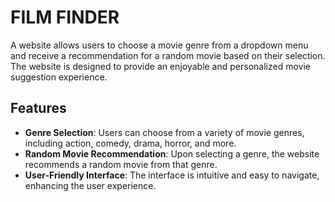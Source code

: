# FILM FINDER

A website allows users to choose a movie genre from a dropdown menu and receive a recommendation for a random movie based on their selection. The website is designed to provide an enjoyable and personalized movie suggestion experience.

## Features

- **Genre Selection**: Users can choose from a variety of movie genres, including action, comedy, drama, horror, and more.
- **Random Movie Recommendation**: Upon selecting a genre, the website recommends a random movie from that genre.
- **User-Friendly Interface**: The interface is intuitive and easy to navigate, enhancing the user experience.

